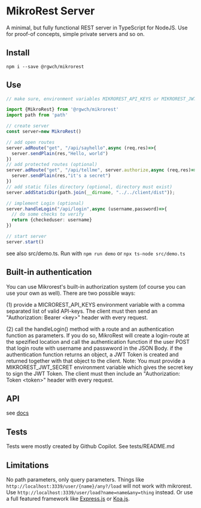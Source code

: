 # MikroRest Server

A minimal, but fully functional REST server in TypeScript for NodeJS.
Use for proof-of concepts, simple private servers and so on.

## Install

`npm i --save @rgwch/mikrorest`

## Use

```typescript
// make sure, environment variables MIKROREST_API_KEYS or MIKROREST_JWT_SECRET are set.

import {MikroRest} from '@rgwch/mikrorest'
import path from 'path'

// create server
const server=new MikroRest()

// add open routes
server.adRoute("get", "/api/sayhello",async (req,res)=>{
  server.sendPlain(res,"Hello, world")
})
// add protected routes (optional)
server.adRoute("get", "/api/tellme", server.authorize,async (req,res)=>{
  server.sendPlain(res,"it's a secret")
})
// add static files directory (optional, directory must exist)
server.addStaticDir(path.join(__dirname, "../../client/dist"));

// implement Login (optional)
server.handleLogin("/api/login",async (username,password)=>{
  // do some checks to verify
  return {checkeduser: username}
})

// start server
server.start()
```
see also src/demo.ts. Run with `npm run demo` or `npx ts-node src/demo.ts`

## Built-in authentication

You can use Mikrorest's built-in authorization system (of course you can use your own as well). There are two possible ways:

(1) provide a MICROREST_API_KEYS environment variable with a comma separated list of valid API-keys. The client must then send an "Authorization: Bearer &lt;key&gt;" header with every request.

(2) call the handleLogin() method with a route and an authentication function as parameters. If you do so, MikroRest will create a login-route at the spezified location and call the authentication function if the user POST that login route with username and passwword in the JSON Body. if the authentication function returns an object, a JWT Token is created and returned together with that object to the client. Note: You must provide a MIKROREST_JWT_SECRET environment variable which gives the secret key to sign the JWT Token.
The client must then include an "Authorization: Token &lt;token&gt;" header with every request.

## API

see [docs](docs/globals.md)

## Tests

Tests were mostly created by Github Copilot. See tests/README.md

## Limitations

No path parameters, only query parameters. Things like `http://localhost:3339/user/{name}/any?/load` will not work with mikrorest. Use `http://localhost:3339/user/load?name=name&any=thing` instead. 
Or use a full featured framework like [Express.js](https://expressjs.com/) or [Koa.js](https://koajs.com/#introduction).
